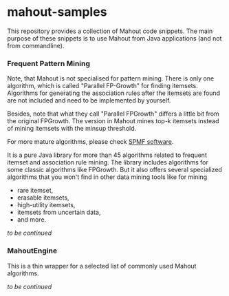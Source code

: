 mahout-samples
==============

This repository provides a collection of Mahout code snippets. The main purpose of these snippets is to use 
Mahout from Java applications (and not from commandline).

### Frequent Pattern Mining
Note, that Mahout is not specialised for pattern mining. There is only one algorithm, which is called "Parallel FP-Growth" 
for finding itemsets. Algorithms for generating the association rules after the itemsets are found are not included and need
to be implemented by yourself. 

Besides, note that what they call "Parallel FPGrowth" differs a little bit from the original FPGrowth. The version in Mahout 
mines top-k itemsets instead of mining itemsets with the minsup threshold.

For more mature algorithms, please check [SPMF software](http://www.philippe-fournier-viger.com/spmf/index.php).

It is a pure Java library for more than 45 algorithms related to frequent itemset and association rule mining. The library 
includes algorithms for some classic algorithms like FPGrowth. But it also offers several specialized algorithms that you 
won't find in other data mining tools like for mining 
* rare itemset, 
* erasable itemsets, 
* high-utility itemsets, 
* itemsets from uncertain data, 
* and more.

_to be continued_

### MahoutEngine
This is a thin wrapper for a selected list of commonly used Mahout algorithms. 

_to be continued_
